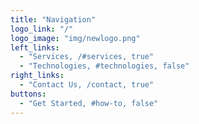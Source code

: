 ```yaml
---
title: "Navigation"
logo_link: "/"
logo_image: "img/newlogo.png"
left_links:
  - "Services, /#services, true"
  - "Technologies, #technologies, false"
right_links:
  - "Contact Us, /contact, true"
buttons:
  - "Get Started, #how-to, false"
---
```

